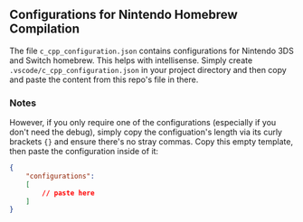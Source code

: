 ## Configurations for Nintendo Homebrew Compilation

The file `c_cpp_configuration.json` contains configurations for Nintendo 3DS and Switch homebrew. This helps with intellisense. Simply create `.vscode/c_cpp_configuration.json` in your project directory and then copy and paste the content from this repo's file in there.

### Notes

However, if you only require one of the configurations (especially if you don't need the debug), simply copy the configuation's length via its curly brackets `{}` and ensure there's no stray commas. Copy this empty template, then paste the configuration inside of it:

```json
{
    "configurations":
    [
        // paste here
    ]
}
```
